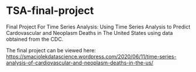 # TSA-final-project
Final Project For Time Series Analysis: Using Time Series Analysis to Predict Cardovascular and Neoplasm Deaths in The United States using data obtained from the CDC.

The final project can be viewed here: https://smaciolekdatascience.wordpress.com/2020/06/11/time-series-analysis-of-cardiovascular-and-neoplasm-deaths-in-the-us/ 
